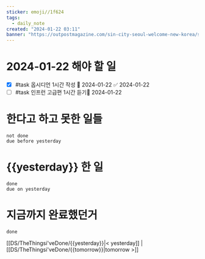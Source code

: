 ```yaml
---
sticker: emoji//1f624
tags:
  - daily_note
created: "2024-01-22 03:11"
banner: "https://outpostmagazine.com/sin-city-seoul-welcome-new-korea/seoul-skyline-photo/"
---
```


# 2024-01-22 해야 할 일

- [x] #task 옵시디언 1시간 작성 📅 2024-01-22 ✅ 2024-01-22
- [ ] #task 인프런 고급편 1시간 듣기📅 2024-01-22

# 한다고 하고 못한 일들
```tasks
not done
due before yesterday
```
# {{yesterday}} 한 일
```tasks
done
due on yesterday
```
# 지금까지 완료했던거 
```tasks
done
```
[[DS/TheThingsi'veDone/{{yesterday}}|< yesterday]] | [[DS/TheThingsi'veDone/{{tomorrow}}|tomorrow >]]